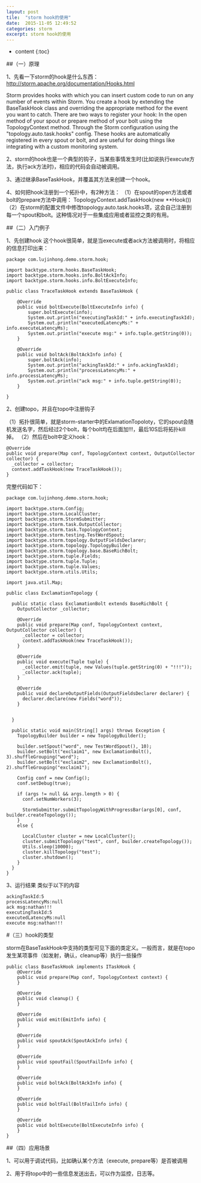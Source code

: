 ```yaml
---
layout: post
tile:  "storm hook的使用"
date:  2015-11-05 12:49:52
categories: storm 
excerpt: storm hook的使用
---
```


* content
{:toc}



##（一）原理

1、先看一下storm的hook是什么东西： http://storm.apache.org/documentation/Hooks.html

Storm provides hooks with which you can insert custom code to run on any number of events within Storm. You create a hook by extending the BaseTaskHook class and overriding the appropriate method for the event you want to catch. There are two ways to register your hook:
In the open method of your spout or prepare method of your bolt using the TopologyContext method.
Through the Storm configuration using the "topology.auto.task.hooks" config. These hooks are automatically registered in every spout or bolt, and are useful for doing things like integrating with a custom monitoring system.

2、storm的hook也是一个典型的钩子，当某些事情发生时(比如说执行execute方法，执行ack方法时)，相应的代码会自动被调用。

3、通过继承BaseTaskHook，并覆盖其方法来创建一个hook。

4、如何把hook注册到一个拓扑中，有2种方法：
（1）在spout的open方法或者bolt的prepare方法中调用：
TopologyContext.addTaskHook(new **Hook())
（2）在storm的配置文件中修改topology.auto.task.hooks项，这会自己注册到每一个spout和bolt。这种情况对于一些集成应用或者监控之类的有用。

##（二）入门例子

1、先创建hook
这个hook很简单，就是当execute或者ack方法被调用时，将相应的信息打印出来：
	
	package com.lujinhong.demo.storm.hook;
	
	import backtype.storm.hooks.BaseTaskHook;
	import backtype.storm.hooks.info.BoltAckInfo;
	import backtype.storm.hooks.info.BoltExecuteInfo;
	
	public class TraceTaskHook extends BaseTaskHook {
		
		@Override
		public void boltExecute(BoltExecuteInfo info) {
			super.boltExecute(info);
			System.out.println("executingTaskId:" + info.executingTaskId);
			System.out.println("executedLatencyMs:" + info.executeLatencyMs);
			System.out.println("execute msg:" + info.tuple.getString(0));
		}
		
		@Override
		public void boltAck(BoltAckInfo info) {
			super.boltAck(info);
			System.out.println("ackingTaskId:" + info.ackingTaskId);
			System.out.println("processLatencyMs:" + info.processLatencyMs);
			System.out.println("ack msg:" + info.tuple.getString(0));
		}
	
	}

2、创建topo，并且在topo中注册钩子

（1）拓扑很简单，就是storm-starter中的ExlamationTopoloty，它的spout会随机发送名字，然后经过2个bolt，每个bolt均在后面加!!!，最后10S后将拓扑kill掉。
（2）然后在bolt中定义hook：

    @Override
    public void prepare(Map conf, TopologyContext context, OutputCollector collector) {
      _collector = collector;
      context.addTaskHook(new TraceTaskHook());
    }

完整代码如下：

	
	package com.lujinhong.demo.storm.hook;
	
	import backtype.storm.Config;
	import backtype.storm.LocalCluster;
	import backtype.storm.StormSubmitter;
	import backtype.storm.task.OutputCollector;
	import backtype.storm.task.TopologyContext;
	import backtype.storm.testing.TestWordSpout;
	import backtype.storm.topology.OutputFieldsDeclarer;
	import backtype.storm.topology.TopologyBuilder;
	import backtype.storm.topology.base.BaseRichBolt;
	import backtype.storm.tuple.Fields;
	import backtype.storm.tuple.Tuple;
	import backtype.storm.tuple.Values;
	import backtype.storm.utils.Utils;
	
	import java.util.Map;
	
	public class ExclamationTopology {
	
	  public static class ExclamationBolt extends BaseRichBolt {
	    OutputCollector _collector;
	
	    @Override
	    public void prepare(Map conf, TopologyContext context, OutputCollector collector) {
	      _collector = collector;
	      context.addTaskHook(new TraceTaskHook());
	    }
	
	    @Override
	    public void execute(Tuple tuple) {
	      _collector.emit(tuple, new Values(tuple.getString(0) + "!!!"));
	      _collector.ack(tuple);
	    }
	
	    @Override
	    public void declareOutputFields(OutputFieldsDeclarer declarer) {
	      declarer.declare(new Fields("word"));
	    }
	
	
	  }
	
	  public static void main(String[] args) throws Exception {
	    TopologyBuilder builder = new TopologyBuilder();
	
	    builder.setSpout("word", new TestWordSpout(), 10);
	    builder.setBolt("exclaim1", new ExclamationBolt(), 3).shuffleGrouping("word");
	    builder.setBolt("exclaim2", new ExclamationBolt(), 2).shuffleGrouping("exclaim1");
	
	    Config conf = new Config();
	    conf.setDebug(true);
	
	    if (args != null && args.length > 0) {
	      conf.setNumWorkers(3);
	
	      StormSubmitter.submitTopologyWithProgressBar(args[0], conf, builder.createTopology());
	    }
	    else {
	
	      LocalCluster cluster = new LocalCluster();
	      cluster.submitTopology("test", conf, builder.createTopology());
	      Utils.sleep(10000);
	      cluster.killTopology("test");
	      cluster.shutdown();
	    }
	  }
	}

3、运行结果
类似于以下的内容
	
	ackingTaskId:5
	processLatencyMs:null
	ack msg:nathan!!!
	executingTaskId:5
	executedLatencyMs:null
	execute msg:nathan!!!

#（三）hook的类型
	
storm在BaseTaskHook中支持的类型可见下面的类定义。一般而言，就是在topo发生某项事件（如发射，确认，cleanup等）执行一些操作

	public class BaseTaskHook implements ITaskHook {
	    @Override
	    public void prepare(Map conf, TopologyContext context) {
	    }
	
	    @Override
	    public void cleanup() {
	    }    
	
	    @Override
	    public void emit(EmitInfo info) {
	    }
	
	    @Override
	    public void spoutAck(SpoutAckInfo info) {
	    }
	
	    @Override
	    public void spoutFail(SpoutFailInfo info) {
	    }
	
	    @Override
	    public void boltAck(BoltAckInfo info) {
	    }
	
	    @Override
	    public void boltFail(BoltFailInfo info) {
	    }
	
	    @Override
	    public void boltExecute(BoltExecuteInfo info) {
	    }
	}

##（四）应用场景

1、可以用于调试代码，比如确认某个方法（execute, prepare等）是否被调用

2、用于将topo中的一些信息发送出去，可以作为监控，日志等。
